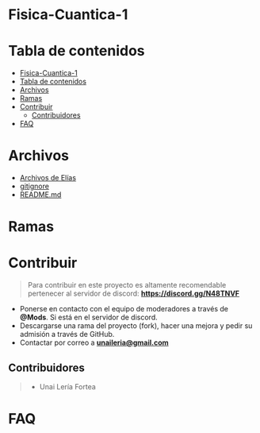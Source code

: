 
# Fisica-Cuantica-1


# Tabla de contenidos

- [Fisica-Cuantica-1](#fisica-cuantica-1)
- [Tabla de contenidos](#tabla-de-contenidos)
- [Archivos](#archivos)
- [Ramas](#ramas)
- [Contribuir](#contribuir)
  - [Contribuidores](#contribuidores)
- [FAQ](#faq)


# Archivos
- [Archivos de Elías](Archivos%20de%20Elias/)
- [gitignore](.gitignore)
- [README.md](README.md)

# Ramas

# Contribuir
>Para contribuir en este proyecto es altamente recomendable pertenecer al servidor de discord: **https://discord.gg/N48TNVF**

* Ponerse en contacto con el equipo de moderadores a través de **@Mods**. Si está en el servidor de discord.
* Descargarse una rama del proyecto (fork), hacer una mejora y pedir su admisión a través de GitHub.
* Contactar por correo a **unaileria@gmail.com**


## Contribuidores
>- Unai Lería Fortea

# FAQ